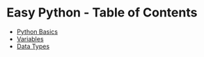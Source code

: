 # Easy Python - Table of Contents

- [Python Basics](https://github.com/easy-python-uz/python/blob/main/00-Python%20Basics/README.md)
- [Variables](https://github.com/easy-python-uz/python/blob/main/01-Variables/README.md)
- [Data Types](https://github.com/easy-python-uz/python/blob/main/02-Data%20Types/README.md)
